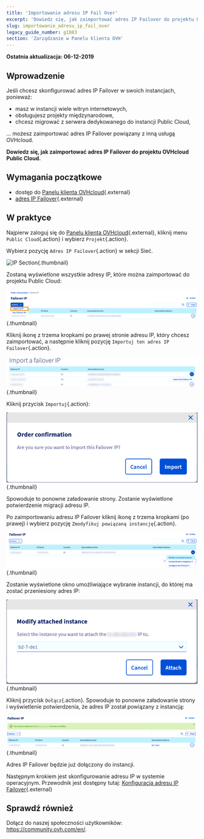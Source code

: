```yaml
---
title: 'Importowanie adresu IP Fail Over'
excerpt: 'Dowiedz się, jak zaimportować adres IP Failover do projektu OVHcloud Public Cloud.'
slug: importowanie_adresu_ip_fail_over
legacy_guide_number: g1883
section: 'Zarządzanie w Panelu klienta OVH'
---
```


**Ostatnia aktualizacja: 06-12-2019**

## Wprowadzenie

Jeśli chcesz skonfigurować adres IP Failover w swoich instancjach, ponieważ:

- masz w instancji wiele witryn internetowych, 
- obsługujesz projekty międzynarodowe,
- chcesz migrować z serwera dedykowanego do instancji Public Cloud,

... możesz zaimportować adres IP Failover powiązany z inną usługą OVHcloud.

**Dowiedz się, jak zaimportować adres IP Failover do projektu OVHcloud Public Cloud.**

## Wymagania początkowe

* dostęp do [Panelu klienta OVHcloud](https://www.ovh.com/auth/?action=gotomanager&from=https://www.ovh.pl/&ovhSubsidiary=pl){.external}
* [adres IP Failover](https://www.ovhcloud.com/pl/bare-metal/ip/){.external}

## W praktyce

Najpierw zaloguj się do [Panelu klienta OVHcloud](https://www.ovh.com/auth/?action=gotomanager&from=https://www.ovh.pl/&ovhSubsidiary=pl){.external}, kliknij menu `Public Cloud`{.action} i wybierz `Projekt`{.action}.

Wybierz pozycję `Adres IP Failover`{.action} w sekcji Sieć.

![IP Section](images/import.png){.thumbnail}

Zostaną wyświetlone wszystkie adresy IP, które można zaimportować do projektu Public Cloud:

![IP Section](images/import1.png){.thumbnail}

Kliknij ikonę z trzema kropkami po prawej stronie adresu IP, który chcesz zaimportować, a następnie kliknij pozycję `Importuj ten adres IP Failover`{.action}.

![Import Failover IP](images/import2.png){.thumbnail}

Kliknij przycisk `Importuj`{.action}:

![Import Failover IP](images/importconfirm.png){.thumbnail}

Spowoduje to ponowne załadowanie strony. Zostanie wyświetlone potwierdzenie migracji adresu IP.

Po zaimportowaniu adresu IP Failover kliknij ikonę z trzema kropkami (po prawej) i wybierz pozycję `Zmodyfikuj powiązaną instancję`{.action}.

![Import Failover IP](images/modifyinstance.png){.thumbnail}

Zostanie wyświetlone okno umożliwiające wybranie instancji, do której ma zostać przeniesiony adres IP:

![Import Failover IP](images/modifyinstance1.png){.thumbnail}

Kliknij przycisk `Dołącz`{.action}. Spowoduje to ponowne załadowanie strony i wyświetlenie potwierdzenia, że adres IP został powiązany z instancją:

![Import Failover IP](images/modifycompleted.png){.thumbnail}

Adres IP Failover będzie już dołączony do instancji.

Następnym krokiem jest skonfigurowanie adresu IP w systemie operacyjnym. Przewodnik jest dostępny tutaj: [Konfiguracja adresu IP Failover](https://docs.ovh.com/gb/en/public-cloud/configure_a_failover_ip/){.external}

## Sprawdź również

Dołącz do naszej społeczności użytkowników: <https://community.ovh.com/en/>.
